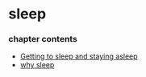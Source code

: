 ﻿
# sleep
### chapter contents
 
* [Getting to sleep and staying asleep](Getting_to_sleep_and_staying_asleep.md)
* [why sleep](why_sleep.md)
